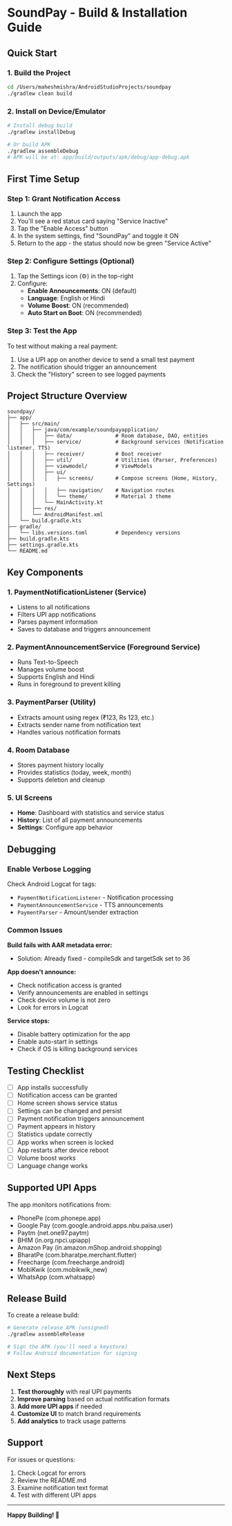 # SoundPay - Build & Installation Guide

## Quick Start

### 1. Build the Project
```bash
cd /Users/maheshmishra/AndroidStudioProjects/soundpay
./gradlew clean build
```

### 2. Install on Device/Emulator
```bash
# Install debug build
./gradlew installDebug

# Or build APK
./gradlew assembleDebug
# APK will be at: app/build/outputs/apk/debug/app-debug.apk
```

## First Time Setup

### Step 1: Grant Notification Access
1. Launch the app
2. You'll see a red status card saying "Service Inactive"
3. Tap the "Enable Access" button
4. In the system settings, find "SoundPay" and toggle it ON
5. Return to the app - the status should now be green "Service Active"

### Step 2: Configure Settings (Optional)
1. Tap the Settings icon (⚙️) in the top-right
2. Configure:
   - **Enable Announcements**: ON (default)
   - **Language**: English or Hindi
   - **Volume Boost**: ON (recommended)
   - **Auto Start on Boot**: ON (recommended)

### Step 3: Test the App
To test without making a real payment:
1. Use a UPI app on another device to send a small test payment
2. The notification should trigger an announcement
3. Check the "History" screen to see logged payments

## Project Structure Overview

```
soundpay/
├── app/
│   ├── src/main/
│   │   ├── java/com/example/soundpayapplication/
│   │   │   ├── data/              # Room database, DAO, entities
│   │   │   ├── service/           # Background services (Notification listener, TTS)
│   │   │   ├── receiver/          # Boot receiver
│   │   │   ├── util/              # Utilities (Parser, Preferences)
│   │   │   ├── viewmodel/         # ViewModels
│   │   │   ├── ui/
│   │   │   │   ├── screens/       # Compose screens (Home, History, Settings)
│   │   │   │   ├── navigation/    # Navigation routes
│   │   │   │   └── theme/         # Material 3 theme
│   │   │   └── MainActivity.kt
│   │   ├── res/
│   │   └── AndroidManifest.xml
│   └── build.gradle.kts
├── gradle/
│   └── libs.versions.toml         # Dependency versions
├── build.gradle.kts
├── settings.gradle.kts
└── README.md
```

## Key Components

### 1. PaymentNotificationListener (Service)
- Listens to all notifications
- Filters UPI app notifications
- Parses payment information
- Saves to database and triggers announcement

### 2. PaymentAnnouncementService (Foreground Service)
- Runs Text-to-Speech
- Manages volume boost
- Supports English and Hindi
- Runs in foreground to prevent killing

### 3. PaymentParser (Utility)
- Extracts amount using regex (₹123, Rs 123, etc.)
- Extracts sender name from notification text
- Handles various notification formats

### 4. Room Database
- Stores payment history locally
- Provides statistics (today, week, month)
- Supports deletion and cleanup

### 5. UI Screens
- **Home**: Dashboard with statistics and service status
- **History**: List of all payment announcements
- **Settings**: Configure app behavior

## Debugging

### Enable Verbose Logging
Check Android Logcat for tags:
- `PaymentNotificationListener` - Notification processing
- `PaymentAnnouncementService` - TTS announcements
- `PaymentParser` - Amount/sender extraction

### Common Issues

**Build fails with AAR metadata error:**
- Solution: Already fixed - compileSdk and targetSdk set to 36

**App doesn't announce:**
- Check notification access is granted
- Verify announcements are enabled in settings
- Check device volume is not zero
- Look for errors in Logcat

**Service stops:**
- Disable battery optimization for the app
- Enable auto-start in settings
- Check if OS is killing background services

## Testing Checklist

- [ ] App installs successfully
- [ ] Notification access can be granted
- [ ] Home screen shows service status
- [ ] Settings can be changed and persist
- [ ] Payment notification triggers announcement
- [ ] Payment appears in history
- [ ] Statistics update correctly
- [ ] App works when screen is locked
- [ ] App restarts after device reboot
- [ ] Volume boost works
- [ ] Language change works

## Supported UPI Apps
The app monitors notifications from:
- PhonePe (com.phonepe.app)
- Google Pay (com.google.android.apps.nbu.paisa.user)
- Paytm (net.one97.paytm)
- BHIM (in.org.npci.upiapp)
- Amazon Pay (in.amazon.mShop.android.shopping)
- BharatPe (com.bharatpe.merchant.flutter)
- Freecharge (com.freecharge.android)
- MobiKwik (com.mobikwik_new)
- WhatsApp (com.whatsapp)

## Release Build

To create a release build:

```bash
# Generate release APK (unsigned)
./gradlew assembleRelease

# Sign the APK (you'll need a keystore)
# Follow Android documentation for signing
```

## Next Steps

1. **Test thoroughly** with real UPI payments
2. **Improve parsing** based on actual notification formats
3. **Add more UPI apps** if needed
4. **Customize UI** to match brand requirements
5. **Add analytics** to track usage patterns

## Support

For issues or questions:
1. Check Logcat for errors
2. Review the README.md
3. Examine notification text format
4. Test with different UPI apps

---
**Happy Building! 🚀**


